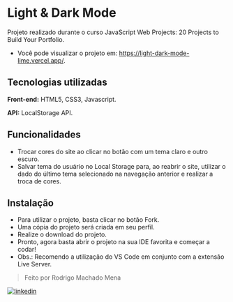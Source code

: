 # Light & Dark Mode

Projeto realizado durante o curso JavaScript Web Projects: 20 Projects to Build Your Portfolio.

- Você pode visualizar o projeto em: https://light-dark-mode-lime.vercel.app/.

## Tecnologias utilizadas

**Front-end:** HTML5, CSS3, Javascript.

**API:** LocalStorage API.

## Funcionalidades

- Trocar cores do site ao clicar no botão com um tema claro e outro escuro.
- Salvar tema do usuário no Local Storage para, ao reabrir o site, utilizar o dado do último tema selecionado na navegação anterior e realizar a troca de cores.

## Instalação

- Para utilizar o projeto, basta clicar no botão Fork.
- Uma cópia do projeto será criada em seu perfil.
- Realize o download do projeto.
- Pronto, agora basta abrir o projeto na sua IDE favorita e começar a codar!
- Obs.: Recomendo a utilização do VS Code em conjunto com a extensão Live Server.

> Feito por Rodrigo Machado Mena

[![linkedin](https://img.shields.io/badge/linkedin-0A66C2?style=for-the-badge&logo=linkedin&logoColor=white)](https://www.linkedin.com/in/rmmena/)

